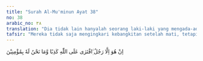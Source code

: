 ```yaml
---
title: "Surah Al-Mu'minun Ayat 38"
no: 38
arabic_no: ٣٨
translation: "Dia tidak lain hanyalah seorang laki-laki yang mengada-adakan kebohongan terhadap Allah, dan kita tidak akan mempercayainya."
tafsir: "Mereka tidak saja mengingkari kebangkitan setelah mati, tetapi juga melemparkan tuduhan kepada Hud bahwa ia berbuat dusta kepada Allah. Mereka berkata, \"Orang itu memang mengadakan kedustaan terhadap Allah dan kami sekali-kali tidak akan beriman kepadanya.\""
---
```

اِنْ هُوَ اِلَّا رَجُلُ ِۨافْتَرٰى عَلَى اللّٰهِ كَذِبًا وَّمَا نَحْنُ لَهٗ بِمُؤْمِنِيْنَ